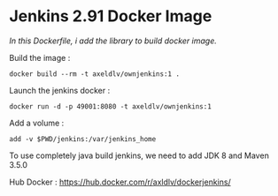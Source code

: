 # Jenkins 2.91 Docker Image

*In this Dockerfile, i add the library to build docker image.*

Build the image :
```
docker build --rm -t axeldlv/ownjenkins:1 .
```
Launch the jenkins docker :
```
docker run -d -p 49001:8080 -t axeldlv/ownjenkins:1
```
Add a volume :
```
add -v $PWD/jenkins:/var/jenkins_home
```
To use completely java build jenkins, we need to add JDK 8 and Maven 3.5.0

Hub Docker : https://hub.docker.com/r/axldlv/dockerjenkins/
